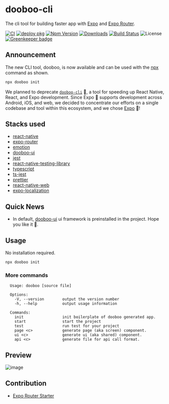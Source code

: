 # dooboo-cli

The cli tool for building faster app with [Expo](http://expo.io) and [Expo Router](https://expo.github.io/router).

[![CI](https://github.com/dooboolab/dooboo-cli/actions/workflows/ci.yml/badge.svg)](https://github.com/dooboolab/dooboo-cli/actions/workflows/ci.yml)
[![deploy pkg](https://github.com/dooboolab/dooboo-cli/actions/workflows/deploy.yml/badge.svg)](https://github.com/dooboolab/dooboo-cli/actions/workflows/deploy.yml)
[![Npm Version](http://img.shields.io/npm/v/dooboo.svg?style=flat-square)](https://npmjs.org/package/dooboo)
[![Downloads](http://img.shields.io/npm/dm/dooboo.svg?style=flat-square)](https://npmjs.org/package/dooboo)
[![Build Status](https://travis-ci.com/dooboolab/dooboo-cli.svg?branch=main)](https://travis-ci.com/dooboolab/dooboo-cli)
![License](http://img.shields.io/npm/l/dooboo.svg?style=flat-square)
[![Greenkeeper badge](https://badges.greenkeeper.io/dooboolab-community/dooboo-cli.svg)](https://greenkeeper.io/)

## Announcement

The new CLI tool, dooboo, is now available and can be used with the [npx](https://docs.npmjs.com/cli/commands/npx) command as shown.
```sh
npx dooboo init
```

We planned to deprecate [`dooboo-cli`](https://www.npmjs.com/package/dooboo-cli) :wrench:, a tool for speeding up React Native, React, and Expo development. Since Expo :rocket: supports development across Android, iOS, and web, we decided to concentrate our efforts on a single codebase and tool within this ecosystem, and we chose [Expo](https://expo.io) :tada:!

## Stacks used

- [react-native](https://github.com/facebook/react-native)
- [expo-router](https://expo.github.io/router)
- [emotion](https://emotion.sh)
- [dooboo-ui](https://github.com/dooboolab-community/dooboo-ui)
- [jest](https://github.com/facebook/jest)
- [react-native-testing-library](https://github.com/callstack/react-native-testing-library)
- [typescript](https://github.com/Microsoft/TypeScript)
- [ts-jest](https://github.com/kulshekhar/ts-jest)
- [prettier](https://prettier.io)
- [react-native-web](https://github.com/necolas/react-native-web)
- [expo-localization](https://docs.expo.dev/versions/latest/sdk/localization)

## Quick News

- In default, [dooboo-ui](https://github.com/dooboolab/dooboo-ui) ui framework is preinstalled in the project. Hope you like it 🧡.

## Usage

No installation required.

```sh
npx dooboo init
```

### More commands
```
  Usage: dooboo [source file]

  Options:
    -V, --version        output the version number
    -h, --help           output usage information

  Commands:
    init                 init boilerplate of dooboo generated app.
    start                start the project
    test                 run test for your project
    page <c>             generate page (aka screen) component.
    ui <c>               generate ui (aka shared) component.
    api <c>              generate file for api call format.
```

## Preview

![image](https://user-images.githubusercontent.com/27461460/63132984-1798d080-bffe-11e9-9b4d-672662b79540.png)

## Contribution

- [Expo Router Starter](https://github.com/dooboolab-community/expo-router-starter)
